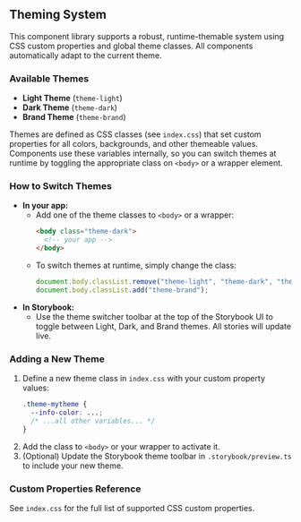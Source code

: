 ## Theming System

This component library supports a robust, runtime-themable system using CSS custom properties and global theme classes. All components automatically adapt to the current theme.

### Available Themes

- **Light Theme** (`theme-light`)
- **Dark Theme** (`theme-dark`)
- **Brand Theme** (`theme-brand`)

Themes are defined as CSS classes (see `index.css`) that set custom properties for all colors, backgrounds, and other themeable values. Components use these variables internally, so you can switch themes at runtime by toggling the appropriate class on `<body>` or a wrapper element.

### How to Switch Themes

- **In your app:**
  - Add one of the theme classes to `<body>` or a wrapper:
    ```html
    <body class="theme-dark">
      <!-- your app -->
    </body>
    ```
  - To switch themes at runtime, simply change the class:
    ```js
    document.body.classList.remove("theme-light", "theme-dark", "theme-brand");
    document.body.classList.add("theme-brand");
    ```
- **In Storybook:**
  - Use the theme switcher toolbar at the top of the Storybook UI to toggle between Light, Dark, and Brand themes. All stories will update live.

### Adding a New Theme

1. Define a new theme class in `index.css` with your custom property values:
   ```css
   .theme-mytheme {
     --info-color: ...;
     /* ...all other variables... */
   }
   ```
2. Add the class to `<body>` or your wrapper to activate it.
3. (Optional) Update the Storybook theme toolbar in `.storybook/preview.ts` to include your new theme.

### Custom Properties Reference

See `index.css` for the full list of supported CSS custom properties.
